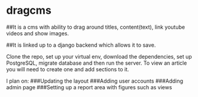 # dragcms

##It is a cms with ability to drag around titles, content(text), link youtube videos and show images. 

##It is linked up to a django backend which allows it to save.

Clone the repo, set up your virtual env, download the dependencies, set up PostgreSQL, migrate database and then run the server. To view an article you will need to create one and add sections to it.

I plan on: 
###Updating the layout
###Adding user accounts
###Adding admin page
###Setting up a report area with figures such as views

